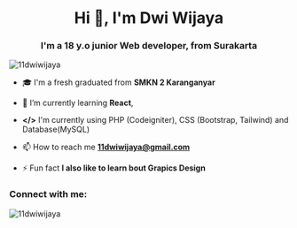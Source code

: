 <h1 align="center">Hi 👋, I'm Dwi Wijaya</h1>
<h3 align="center">I'm a 18 y.o junior Web developer, from Surakarta</h3>

<p align="left"> <img src="https://komarev.com/ghpvc/?username=11dwiwijaya&label=Profile%20views&color=0e75b6&style=flat" alt="11dwiwijaya" /> </p>

- 🎓 I'm a fresh graduated from **SMKN 2 Karanganyar**

- 🌱 I’m currently learning **React**, 

- **</>** I'm currently using PHP (Codeigniter), CSS (Bootstrap, Tailwind) and Database(MySQL)

- 📫 How to reach me **11dwiwijaya@gmail.com**

- ⚡ Fun fact **I also like to learn bout Grapics Design**

<h3 align="left">Connect with me:</h3>
<p align="left">
</p>

<p><img align="center" src="https://github-readme-stats.vercel.app/api/top-langs?username=11dwiwijaya&show_icons=true&locale=en&layout=compact" alt="11dwiwijaya" /></p>
